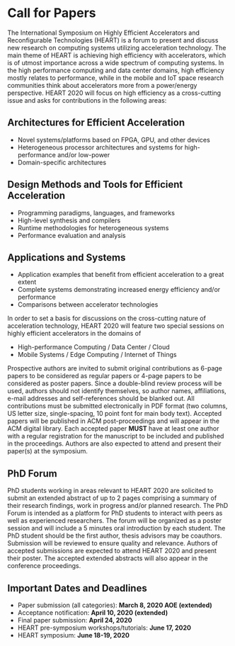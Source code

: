 # Call for Papers

The International Symposium on Highly Efficient Accelerators and Reconfigurable Technologies (HEART) is a forum to present and discuss new research on computing systems utilizing acceleration technology. The main theme of HEART is achieving high efficiency with accelerators, which is of utmost importance across a wide spectrum of computing systems. In the high performance computing and data center domains, high efficiency mostly relates to performance, while in the mobile and IoT space research communities think about accelerators more from a power/energy perspective. HEART 2020 will focus on high efficiency as a cross-cutting issue and asks for contributions in the following areas:

## Architectures for Efficient Acceleration

* Novel systems/platforms based on FPGA, GPU, and other devices 
* Heterogeneous processor architectures and systems for high-performance and/or low-power 
* Domain-specific architectures

## Design Methods and Tools for Efficient Acceleration

* Programming paradigms, languages, and frameworks 
* High-level synthesis and compilers 
* Runtime methodologies for heterogeneous systems 
* Performance evaluation and analysis 

## Applications and Systems

* Application examples that benefit from efficient acceleration to a great extent 
* Complete systems demonstrating increased energy efficiency and/or performance
* Comparisons between accelerator technologies

In order to set a basis for discussions on the cross-cutting nature of acceleration technology, HEART 2020 will feature two special sessions on highly efficient accelerators in the domains of

* High-performance Computing / Data Center / Cloud
* Mobile Systems / Edge Computing / Internet of Things 

Prospective authors are invited to submit original contributions as 6-page papers to be considered as regular papers or 4-page papers to be considered as poster papers. Since a double-blind review process will be used, authors should not identify themselves, so author names, affiliations, e-mail addresses and self-references should be blanked out. All contributions must be submitted electronically in PDF format (two columns, US letter size, single-spacing, 10 point font for main body text). Accepted papers will be published in ACM post-proceedings and will appear in the ACM digital library. Each accepted paper **MUST** have at least one author with a regular registration for the manuscript to be included and published in the proceedings. Authors are also expected to attend and present their paper(s) at the symposium.

## PhD Forum

PhD students working in areas relevant to HEART 2020 are solicited to submit an extended abstract of up to 2 pages comprising a summary of their research findings, work in progress and/or planned research. The PhD Forum is intended as a platform for PhD students to interact with peers as well as experienced researchers. The forum will be organized as a poster session and will include a 5 minutes oral introduction by each student. The PhD student should be the first author, thesis advisors may be coauthors. Submission will be reviewed to ensure quality and relevance.  Authors of accepted submissions are expected to attend HEART 2020 and present their poster. The accepted extended abstracts will also appear in the conference proceedings.

## Important Dates and Deadlines

* Paper submission (all categories): **March 8, 2020 AOE (extended)**
* Acceptance notification: **April 10, 2020 (extended)**
* Final paper submission: **April 24, 2020**
* HEART pre-symposium workshops/tutorials: **June 17, 2020**
* HEART symposium: **June 18-19, 2020**


